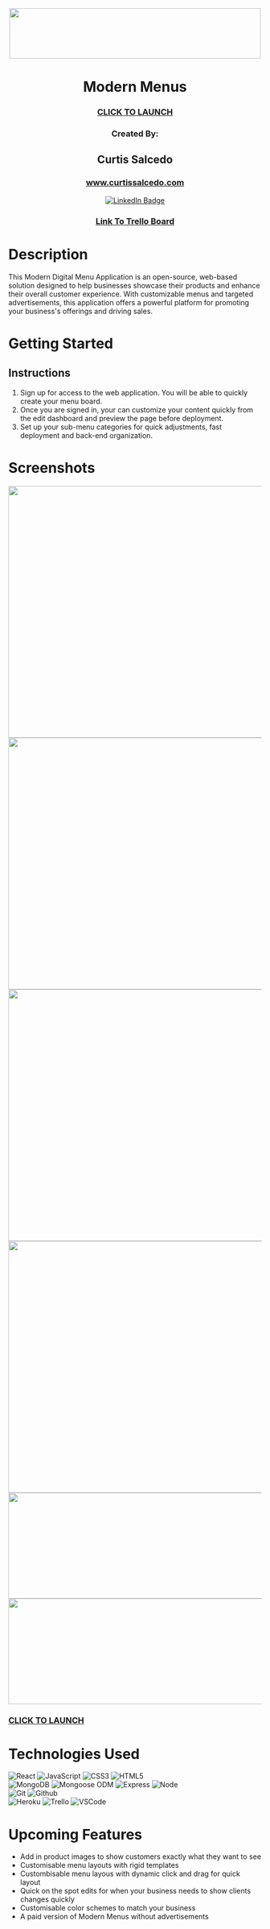 <div id="header" align="center">

<img src="https://i.imgur.com/okAsUOX.png" width="500" height="100">

</div>

<div id="description" align="center">

# Modern Menus

  ### [CLICK TO LAUNCH](https://modern-menus-2023.herokuapp.com/)

  ### Created By:
  ## Curtis Salcedo
  ### www.curtissalcedo.com

  [![LinkedIn Badge](https://img.shields.io/badge/-@curtissalcedo-blue?style=flat&logo=Linkedin&logoColor=black)](https://www.linkedin.com/in/curtis-salcedo/)
  

  ### [Link To Trello Board](https://trello.com/b/vLRbYAcx/modern-menus)

</div>

# Description

This Modern Digital Menu Application is an open-source, web-based solution designed to help businesses showcase their products and enhance their overall customer experience. With customizable menus and targeted advertisements, this application offers a powerful platform for promoting your business's offerings and driving sales.

# Getting Started
## Instructions
1. Sign up for access to the web application. You will be able to quickly create your menu board.
2. Once you are signed in, your can customize your content quickly from the edit dashboard and preview the page before deployment.
3. Set up your sub-menu categories for quick adjustments, fast deployment and back-end organization.

# Screenshots
<div id="header" align="center">

  <img src="https://i.imgur.com/jIUDNkJ.png" width="600" height="500">
  <img src="https://i.imgur.com/PWrobF1.png" width="600" height="500">
  <img src="https://i.imgur.com/aVYAwcm.png" width="600" height="500">
  <img src="https://i.imgur.com/OClfHGj.png" width="600" height="500">
  <img src="https://i.imgur.com/wVwqcvQ.png" width="600" height="210">
  <img src="https://i.imgur.com/ogmHncm.png" width="600" height="210">

</div>  

  ### [CLICK TO LAUNCH](https://modern-menus-2023.herokuapp.com/)


# Technologies Used
![React](https://img.shields.io/badge/-React-05122A?style=flat&logo=react)
![JavaScript](https://img.shields.io/badge/-JavaScript-05122A?style=flat&logo=javascript)
![CSS3](https://img.shields.io/badge/-CSS-05122A?style=flat&logo=css3)
![HTML5](https://img.shields.io/badge/-HTML5-05122A?style=flat&logo=html5)  
![MongoDB](https://img.shields.io/badge/-MongoDB-05122A?style=flat&logo=mongodb)
![Mongoose ODM](https://img.shields.io/badge/-Mongoose_ODM-05122A?style=flat&logo=mongodb)
![Express](https://img.shields.io/badge/-Express-05122A?style=flat&logo=express)
![Node](https://img.shields.io/badge/-Node.js-05122A?style=flat&logo=node.js)  
![Git](https://img.shields.io/badge/-Git-05122A?style=flat&logo=git)
![Github](https://img.shields.io/badge/-GitHub-05122A?style=flat&logo=github)  
![Heroku](https://img.shields.io/badge/-Heroku-05122A?style=flat&logo=heroku)
![Trello](https://img.shields.io/badge/-Trello-05122A?style=flat&logo=trello)
![VSCode](https://img.shields.io/badge/-VS_Code-05122A?style=flat&logo=visualstudio)  

# Upcoming Features
* Add in product images to show customers exactly what they want to see
* Customisable menu layouts with rigid templates
* Custombisable menu layous with dynamic click and drag for quick layout
* Quick on the spot edits for when your business needs to show clients changes quickly
* Customisable color schemes to match your business
* A paid version of Modern Menus without advertisements